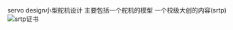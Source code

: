 servo design小型舵机设计
主要包括一个舵机的模型
一个校级大创的内容(srtp)
![srtp证书](https://github.com/user-attachments/assets/9f091a7d-d5f9-4a8b-987d-6c59262ff1a3)
















